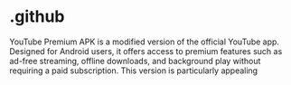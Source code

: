 # .github
YouTube Premium APK is a modified version of the official YouTube app. Designed for Android users, it offers access to premium features such as ad-free streaming, offline downloads, and background play without requiring a paid subscription. This version is particularly appealing
